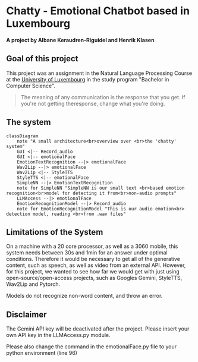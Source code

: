# Chatty - Emotional Chatbot based in Luxembourg

**A project by Albane Keraudren-Riguidel and Henrik Klasen**

## Goal of this project

This project was an assignment in the Natural Language Processing Course at the [University of Luxembourg](www.uni.lu) in the study program "Bachelor in Computer Science".

> The meaning of any communication is the response that you get. If you're not getting theresponse, change what you're doing.

## The system

```mermaid
classDiagram
    note "A small architecture<br>overview over <br>the 'chatty' system"
    GUI <|-- Record_audio
    GUI <|-- emotionalFace
    EmotionTextRecognition --|> emotionalFace
    Wav2Lip --|> emotionalFace
    Wav2Lip <|-- StyleTTS
    StyleTTS <|-- emotionalFace
    SimpleNN --|> EmotionTextRecognition
    note for SimpleNN "SimpleNN is our small text <br>based emotion recognition<br>model for detecting it from<br>non-audio prompts"
    LLMAccess --|> emotionalFace
    EmotionRecognitionModel --|> Record_audio
    note for EmotionRecognitionModel "This is our audio emotion<br> detection model, reading <br>from .wav files"
```

## Limitations of the System

On a machine with a 20 core processor, as well as a 3060 mobile, this system needs between 30s and 1min for an answer under optimal conditions. Therefore it would be necessary to get all of the generative content, such as speech, as well as video from an external API. However, for this project, we wanted to see how far we would get with just using open-source/open-access projects, such as Googles Gemini, StyleTTS, Wav2Lip and Pytorch.

Models do not recognize non-word content, and throw an error.

## Disclaimer

The Gemini API key will be deactivated after the project. Please insert your own API key in the LLMAccess.py module.

Please also change the command in the emotionalFace.py file to your python environment (line 96)
